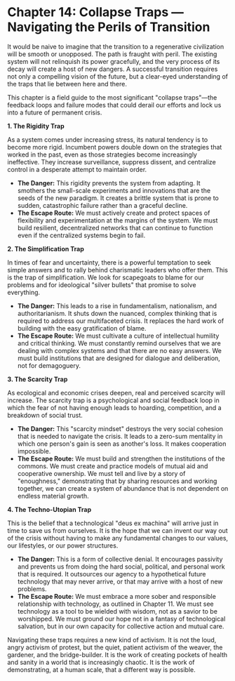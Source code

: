 # Chapter 14: Collapse Traps — Navigating the Perils of Transition

It would be naive to imagine that the transition to a regenerative civilization will be smooth or unopposed. The path is fraught with peril. The existing system will not relinquish its power gracefully, and the very process of its decay will create a host of new dangers. A successful transition requires not only a compelling vision of the future, but a clear-eyed understanding of the traps that lie between here and there.

This chapter is a field guide to the most significant "collapse traps"—the feedback loops and failure modes that could derail our efforts and lock us into a future of permanent crisis.

**1. The Rigidity Trap**

As a system comes under increasing stress, its natural tendency is to become more rigid. Incumbent powers double down on the strategies that worked in the past, even as those strategies become increasingly ineffective. They increase surveillance, suppress dissent, and centralize control in a desperate attempt to maintain order.

*   **The Danger:** This rigidity prevents the system from adapting. It smothers the small-scale experiments and innovations that are the seeds of the new paradigm. It creates a brittle system that is prone to sudden, catastrophic failure rather than a graceful decline.
*   **The Escape Route:** We must actively create and protect spaces of flexibility and experimentation at the margins of the system. We must build resilient, decentralized networks that can continue to function even if the centralized systems begin to fail.

**2. The Simplification Trap**

In times of fear and uncertainty, there is a powerful temptation to seek simple answers and to rally behind charismatic leaders who offer them. This is the trap of simplification. We look for scapegoats to blame for our problems and for ideological "silver bullets" that promise to solve everything.

*   **The Danger:** This leads to a rise in fundamentalism, nationalism, and authoritarianism. It shuts down the nuanced, complex thinking that is required to address our multifaceted crisis. It replaces the hard work of building with the easy gratification of blame.
*   **The Escape Route:** We must cultivate a culture of intellectual humility and critical thinking. We must constantly remind ourselves that we are dealing with complex systems and that there are no easy answers. We must build institutions that are designed for dialogue and deliberation, not for demagoguery.

**3. The Scarcity Trap**

As ecological and economic crises deepen, real and perceived scarcity will increase. The scarcity trap is a psychological and social feedback loop in which the fear of not having enough leads to hoarding, competition, and a breakdown of social trust.

*   **The Danger:** This "scarcity mindset" destroys the very social cohesion that is needed to navigate the crisis. It leads to a zero-sum mentality in which one person's gain is seen as another's loss. It makes cooperation impossible.
*   **The Escape Route:** We must build and strengthen the institutions of the commons. We must create and practice models of mutual aid and cooperative ownership. We must tell and live by a story of "enoughness," demonstrating that by sharing resources and working together, we can create a system of abundance that is not dependent on endless material growth.

**4. The Techno-Utopian Trap**

This is the belief that a technological "deus ex machina" will arrive just in time to save us from ourselves. It is the hope that we can invent our way out of the crisis without having to make any fundamental changes to our values, our lifestyles, or our power structures.

*   **The Danger:** This is a form of collective denial. It encourages passivity and prevents us from doing the hard social, political, and personal work that is required. It outsources our agency to a hypothetical future technology that may never arrive, or that may arrive with a host of new problems.
*   **The Escape Route:** We must embrace a more sober and responsible relationship with technology, as outlined in Chapter 11. We must see technology as a tool to be wielded with wisdom, not as a savior to be worshipped. We must ground our hope not in a fantasy of technological salvation, but in our own capacity for collective action and mutual care.

Navigating these traps requires a new kind of activism. It is not the loud, angry activism of protest, but the quiet, patient activism of the weaver, the gardener, and the bridge-builder. It is the work of creating pockets of health and sanity in a world that is increasingly chaotic. It is the work of demonstrating, at a human scale, that a different way is possible.
